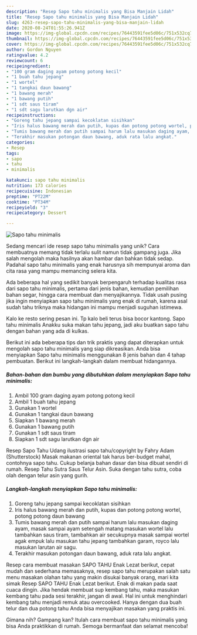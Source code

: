 ```yaml
---
description: "Resep Sapo tahu minimalis yang Bisa Manjain Lidah"
title: "Resep Sapo tahu minimalis yang Bisa Manjain Lidah"
slug: 4263-resep-sapo-tahu-minimalis-yang-bisa-manjain-lidah
date: 2020-08-24T01:55:26.941Z
image: https://img-global.cpcdn.com/recipes/76443591fee5d06c/751x532cq70/sapo-tahu-minimalis-foto-resep-utama.jpg
thumbnail: https://img-global.cpcdn.com/recipes/76443591fee5d06c/751x532cq70/sapo-tahu-minimalis-foto-resep-utama.jpg
cover: https://img-global.cpcdn.com/recipes/76443591fee5d06c/751x532cq70/sapo-tahu-minimalis-foto-resep-utama.jpg
author: Gordon Nguyen
ratingvalue: 4.2
reviewcount: 6
recipeingredient:
- "100 gram daging ayam potong potong kecil"
- "1 buah tahu jepang"
- "1 wortel"
- "1 tangkai daun bawang"
- "1 bawang merah"
- "1 bawang putih"
- "1 sdt saus tiram"
- "1 sdt sagu larutkan dgn air"
recipeinstructions:
- "Goreng tahu jepang sampai kecoklatan sisihkan"
- "Iris halus bawang merah dan putih, kupas dan potong potong wortel, potong potong daun bawang"
- "Tumis bawang merah dan putih sampai harum lalu masukan daging ayam, masak sampai ayam setengah matang masukan wortel lalu tambahkan saus tiram, tambahkan air secukupnya masak sampai wortel agak empuk lalu masukan tahu jepang tambahkan garam, royco lalu masukan larutan air sagu."
- "Terakhir masukan potongan daun bawang, aduk rata lalu angkat."
categories:
- Resep
tags:
- sapo
- tahu
- minimalis

katakunci: sapo tahu minimalis 
nutrition: 173 calories
recipecuisine: Indonesian
preptime: "PT22M"
cooktime: "PT34M"
recipeyield: "3"
recipecategory: Dessert

---
```



![Sapo tahu minimalis](https://img-global.cpcdn.com/recipes/76443591fee5d06c/751x532cq70/sapo-tahu-minimalis-foto-resep-utama.jpg)

Sedang mencari ide resep sapo tahu minimalis yang unik? Cara membuatnya memang tidak terlalu sulit namun tidak gampang juga. Jika salah mengolah maka hasilnya akan hambar dan bahkan tidak sedap. Padahal sapo tahu minimalis yang enak harusnya sih mempunyai aroma dan cita rasa yang mampu memancing selera kita.

Ada beberapa hal yang sedikit banyak berpengaruh terhadap kualitas rasa dari sapo tahu minimalis, pertama dari jenis bahan, kemudian pemilihan bahan segar, hingga cara membuat dan menyajikannya. Tidak usah pusing jika ingin menyiapkan sapo tahu minimalis yang enak di rumah, karena asal sudah tahu triknya maka hidangan ini mampu menjadi suguhan istimewa.

Kalo ke resto sering pesan ini. Tp kalo beli terus bisa bocor kantong. Sapo tahu minimalis Anakku suka makan tahu jepang, jadi aku buatkan sapo tahu dengan bahan yang ada di kulkas.


Berikut ini ada beberapa tips dan trik praktis yang dapat diterapkan untuk mengolah sapo tahu minimalis yang siap dikreasikan. Anda bisa menyiapkan Sapo tahu minimalis menggunakan 8 jenis bahan dan 4 tahap pembuatan. Berikut ini langkah-langkah dalam membuat hidangannya.

<!--inarticleads1-->

##### Bahan-bahan dan bumbu yang dibutuhkan dalam menyiapkan Sapo tahu minimalis:

1. Ambil 100 gram daging ayam potong potong kecil
1. Ambil 1 buah tahu jepang
1. Gunakan 1 wortel
1. Gunakan 1 tangkai daun bawang
1. Siapkan 1 bawang merah
1. Gunakan 1 bawang putih
1. Gunakan 1 sdt saus tiram
1. Siapkan 1 sdt sagu larutkan dgn air


Resep Sapo Tahu Udang ilustrasi sapo tahu/copyright by Fahry Adam (Shutterstock) Masak makanan oriental tak harus ber-budget mahal, contohnya sapo tahu. Cukup belanja bahan dasar dan bisa dibuat sendiri di rumah. Resep Tahu Sutra Saus Telur Asin. Suka dengan tahu sutra, coba olah dengan telur asin yang gurih. 

<!--inarticleads2-->

##### Langkah-langkah menyiapkan Sapo tahu minimalis:

1. Goreng tahu jepang sampai kecoklatan sisihkan
1. Iris halus bawang merah dan putih, kupas dan potong potong wortel, potong potong daun bawang
1. Tumis bawang merah dan putih sampai harum lalu masukan daging ayam, masak sampai ayam setengah matang masukan wortel lalu tambahkan saus tiram, tambahkan air secukupnya masak sampai wortel agak empuk lalu masukan tahu jepang tambahkan garam, royco lalu masukan larutan air sagu.
1. Terakhir masukan potongan daun bawang, aduk rata lalu angkat.


Resep cara membuat masakan SAPO TAHU Enak Lezat berikut, cepat mudah dan sederhana memasaknya, resep sapo tahu merupakan salah satu menu masakan olahan tahu yang makin disukai banyak orang, mari kita simak Resep SAPO TAHU Enak Lezat berikut. Enak di makan pada saat cuaca dingin. Jika hendak membuat sup kembang tahu, maka masukan kembang tahu pada sesi terakhir, jangan di awal. Hal ini untuk menghindari kembang tahu menjadi remuk atau overcooked. Hanya dengan dua buah telur dan dua potong tahu Anda bisa menyajikan masakan yang praktis ini. 

Gimana nih? Gampang kan? Itulah cara membuat sapo tahu minimalis yang bisa Anda praktikkan di rumah. Semoga bermanfaat dan selamat mencoba!
